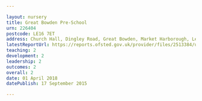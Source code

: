```yaml
---

layout: nursery
title: Great Bowden Pre-School
urn: 226404
postcode: LE16 7ET
address: Church Hall, Dingley Road, Great Bowden, Market Harborough, Leicestershire, LE16 7ET
latestReportUrl: https://reports.ofsted.gov.uk/provider/files/2513384/urn/226404.pdf
teaching: 2
development: 2
leadership: 2
outcomes: 2
overall: 2
date: 01 April 2018 
datePublish: 17 September 2015

---
```

